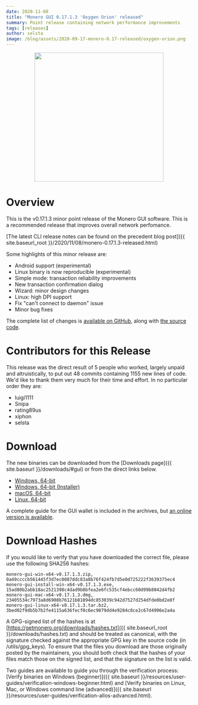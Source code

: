 ```yaml
---
date: 2020-11-08
title: "Monero GUI 0.17.1.3 'Oxygen Orion' released"
summary: Point release containing network performance improvements
tags: [releases]
author: selsta
image: /blog/assets/2020-09-17-monero-0.17-released/oxygen-orion.png
---
```


<div align="center">
    <img src="{{ page.image }}" width="350px">
</div>

# Overview

This is the v0.17.1.3 minor point release of the Monero GUI software. This is a recommended release that improves overall network perfomance.

[The latest CLI release notes can be found on the precedent blog post]({{ site.baseurl_root }}/2020/11/08/monero-0.17.1.3-released.html)

Some highlights of this minor release are:

- Android support (experimental)
- Linux binary is now reproducible (experimental)
- Simple mode: transaction reliability improvements
- New transaction confirmation dialog
- Wizard: minor design changes
- Linux: high DPI support
- Fix "can't connect to daemon" issue
- Minor bug fixes

The complete list of changes is [available on GitHub](https://github.com/monero-project/monero-gui/compare/v0.17.1.1...v0.17.1.3), along with [the source code](https://github.com/monero-project/monero-gui/tree/v0.17.1.3).

# Contributors for this Release

This release was the direct result of 5 people who worked, largely unpaid and altruistically, to put out 48 commits containing 1155 new lines of code. We'd like to thank them very much for their time and effort. In no particular order they are:

- luigi1111
- Snipa
- rating89us
- xiphon
- selsta

# Download

The new binaries can be downloaded from the [Downloads page]({{ site.baseurl }}/downloads/#gui) or from the direct links below.

- [Windows, 64-bit](https://downloads.getmonero.org/gui/monero-gui-win-x64-v0.17.1.3.zip)
- [Windows, 64-bit (Installer)](https://downloads.getmonero.org/gui/monero-gui-install-win-x64-v0.17.1.3.exe)
- [macOS, 64-bit](https://downloads.getmonero.org/gui/monero-gui-mac-x64-v0.17.1.3.dmg)
- [Linux, 64-bit](https://downloads.getmonero.org/gui/monero-gui-linux-x64-v0.17.1.3.tar.bz2)

A complete guide for the GUI wallet is included in the archives, but [an online version is available](https://github.com/monero-ecosystem/monero-GUI-guide/blob/master/monero-GUI-guide.md).

# Download Hashes

If you would like to verify that you have downloaded the correct file, please use the following SHA256 hashes:

```
monero-gui-win-x64-v0.17.1.3.zip, 0a49ccccb561445f3d7ec0087ddc83a8b76f424fb7d5e0d725222f3639375ec4
monero-gui-install-win-x64-v0.17.1.3.exe, 15ad80b2abb18ac2521398c4dad9b8bfea2e6fc535cf4ebcc60d99b8042d4fb2
monero-gui-mac-x64-v0.17.1.3.dmg, 23405534c7973a8d6908b76121b81894dc853039c942d7527d254dfde0bd2e8f
monero-gui-linux-x64-v0.17.1.3.tar.bz2, 3bed02f9db5b7b2fe4115a636fecf0c6ec9079dd4e9284c8ce2c67d4996e2a4a
```

A GPG-signed list of the hashes is at [https://getmonero.org/downloads/hashes.txt]({{ site.baseurl_root }}/downloads/hashes.txt) and should be treated as canonical, with the signature checked against the appropriate GPG key in the source code (in /utils/gpg_keys). To ensure that the files you download are those originally posted by the maintainers, you should both check that the hashes of your files match those on the signed list, and that the signature on the list is valid.

Two guides are available to guide you through the verification process: [Verify binaries on Windows (beginner)]({{ site.baseurl }}/resources/user-guides/verification-windows-beginner.html) and [Verify binaries on Linux, Mac, or Windows command line (advanced)]({{ site.baseurl }}/resources/user-guides/verification-allos-advanced.html).
